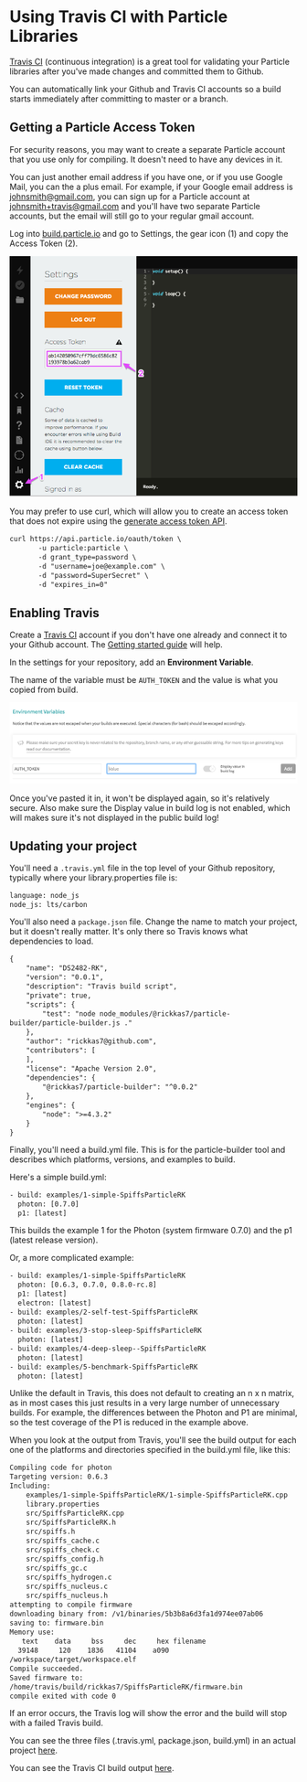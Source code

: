 # Using Travis CI with Particle Libraries

[Travis CI](https://travis-ci.org) (continuous integration) is a great tool for validating your Particle libraries after you've made changes and committed them to Github.

You can automatically link your Github and Travis CI accounts so a build starts immediately after committing to master or a branch.

## Getting a Particle Access Token

For security reasons, you may want to create a separate Particle account that you use only for compiling. It doesn't need to have any devices in it. 

You can just another email address if you have one, or if you use Google Mail, you can the a plus email. For example, if your Google email address is johnsmith@gmail.com, you can sign up for a Particle account at johnsmith+travis@gmail.com and you'll have two separate Particle accounts, but the email will still go to your regular gmail account.

Log into [build.particle.io](https://build.particle.io) and go to Settings, the gear icon (1) and copy the Access Token (2).

![access token](images/user_token.png)

You may prefer to use curl, which will allow you to create an access token that does not expire using the [generate access token API](https://docs.particle.io/reference/api/#generate-an-access-token).

```
curl https://api.particle.io/oauth/token \
       -u particle:particle \
       -d grant_type=password \
       -d "username=joe@example.com" \
       -d "password=SuperSecret" \
       -d "expires_in=0"
```


## Enabling Travis

Create a [Travis CI](https://travis-ci.org) account if you don't have one already and connect it to your Github account. The [Getting started guide](https://docs.travis-ci.com/user/getting-started/) will help.

In the settings for your repository, add an **Environment Variable**.

The name of the variable must be `AUTH_TOKEN` and the value is what you copied from build. 

![Environment](images/environment.png)

Once you've pasted it in, it won't be displayed again, so it's relatively secure. Also make sure the Display value in build log is not enabled, which will makes sure it's not displayed in the public build log!


## Updating your project

You'll need a `.travis.yml` file in the top level of your Github repository, typically where your library.properties file is:

```
language: node_js
node_js: lts/carbon
```

You'll also need a `package.json` file. Change the name to match your project, but it doesn't really matter. It's only there so Travis knows what dependencies to load.

```
{
    "name": "DS2482-RK",
    "version": "0.0.1",
    "description": "Travis build script",
    "private": true,
    "scripts": {
        "test": "node node_modules/@rickkas7/particle-builder/particle-builder.js ."
    },
    "author": "rickkas7@github.com",
    "contributors": [
    ],
    "license": "Apache Version 2.0",
    "dependencies": {
        "@rickkas7/particle-builder": "^0.0.2"
    },
    "engines": {
        "node": ">=4.3.2"
    }
}
```

Finally, you'll need a build.yml file. This is for the particle-builder tool and describes which platforms, versions, and examples to build.

Here's a simple build.yml:

```
- build: examples/1-simple-SpiffsParticleRK
  photon: [0.7.0]
  p1: [latest]
```

This builds the example 1 for the Photon (system firmware 0.7.0) and the p1 (latest release version).

Or, a more complicated example:

```
- build: examples/1-simple-SpiffsParticleRK
  photon: [0.6.3, 0.7.0, 0.8.0-rc.8]
  p1: [latest]
  electron: [latest]
- build: examples/2-self-test-SpiffsParticleRK
  photon: [latest]
- build: examples/3-stop-sleep-SpiffsParticleRK
  photon: [latest]
- build: examples/4-deep-sleep--SpiffsParticleRK
  photon: [latest]
- build: examples/5-benchmark-SpiffsParticleRK
  photon: [latest]
```

Unlike the default in Travis, this does not default to creating an n x n matrix, as in most cases this just results in a very large number of unnecessary builds. For example, the differences between the Photon and P1 are minimal, so the test coverage of the P1 is reduced in the example above.

When you look at the output from Travis, you'll see the build output for each one of the platforms and directories specified in the build.yml file, like this:

```
Compiling code for photon
Targeting version: 0.6.3
Including:
    examples/1-simple-SpiffsParticleRK/1-simple-SpiffsParticleRK.cpp
    library.properties
    src/SpiffsParticleRK.cpp
    src/SpiffsParticleRK.h
    src/spiffs.h
    src/spiffs_cache.c
    src/spiffs_check.c
    src/spiffs_config.h
    src/spiffs_gc.c
    src/spiffs_hydrogen.c
    src/spiffs_nucleus.c
    src/spiffs_nucleus.h
attempting to compile firmware 
downloading binary from: /v1/binaries/5b3b8a6d3fa1d974ee07ab06
saving to: firmware.bin
Memory use: 
   text	   data	    bss	    dec	    hex	filename
  39148	    120	   1836	  41104	   a090	/workspace/target/workspace.elf
Compile succeeded.
Saved firmware to: /home/travis/build/rickkas7/SpiffsParticleRK/firmware.bin
compile exited with code 0
```

If an error occurs, the Travis log will show the error and the build will stop with a failed Travis build.

You can see the three files (.travis.yml, package.json, build.yml) in an actual project [here](https://github.com/rickkas7/SpiffsParticleRK). 

You can see the Travis CI build output [here](https://travis-ci.org/rickkas7/SpiffsParticleRK).
